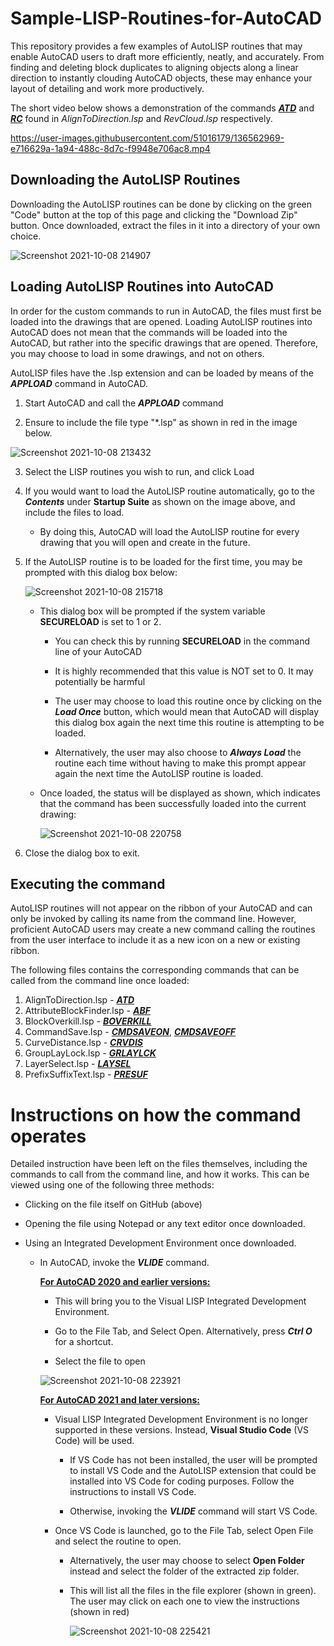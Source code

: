 # Sample-LISP-Routines-for-AutoCAD

This repository provides a few examples of AutoLISP routines that may enable AutoCAD users to draft more efficiently, neatly, and accurately. From finding and deleting block duplicates to aligning objects along a linear direction to instantly clouding AutoCAD objects, these may enhance your layout of detailing and work more productively.

The short video below shows a demonstration of the commands <u>**_ATD_**</u> and <u>**_RC_**</u> found in _AlignToDirection.lsp_ and _RevCloud.lsp_ respectively.

https://user-images.githubusercontent.com/51016179/136562969-e716629a-1a94-488c-8d7c-f9948e706ac8.mp4

## Downloading the AutoLISP Routines

Downloading the AutoLISP routines can be done by clicking on the green "Code" button at the top of this page and clicking the "Download Zip" button. Once downloaded, extract the files in it into a directory of your own choice.

![Screenshot 2021-10-08 214907](https://user-images.githubusercontent.com/51016179/136544103-fabe9564-5b3d-4101-9cf4-7a885446912f.png)

## Loading AutoLISP Routines into AutoCAD

In order for the custom commands to run in AutoCAD, the files must first be loaded into the drawings that are opened. Loading AutoLISP routines into AutoCAD does not mean that the commands will be loaded into the AutoCAD, but rather into the specific drawings that are opened. Therefore, you may choose to load in some drawings, and not on others.

AutoLISP files have the .lsp extension and can be loaded by means of the **_APPLOAD_** command in AutoCAD. 

1. Start AutoCAD and call the **_APPLOAD_** command

2. Ensure to include the file type "*.lsp" as shown in red in the image below. 

![Screenshot 2021-10-08 213432](https://user-images.githubusercontent.com/51016179/136542190-d5ce773a-f3fd-471c-a552-6986e766de84.png)


3. Select the LISP routines you wish to run, and click Load

4. If you would want to load the AutoLISP routine automatically, go to the **_Contents_** under **Startup Suite** as shown on the image above, and include the files to load.

    - By doing this, AutoCAD will load the AutoLISP routine for every drawing that you will open and create in the future.

5. If the AutoLISP routine is to be loaded for the first time, you may be prompted with this dialog box below:

    ![Screenshot 2021-10-08 215718](https://user-images.githubusercontent.com/51016179/136545120-d83c032e-8980-4708-8f6e-2421e44c3d18.png)

    - This dialog box will be prompted if the system variable **SECURELOAD** is set to 1 or 2.

        - You can check this by running **SECURELOAD** in the command line of your AutoCAD

        - It is highly recommended that this value is NOT set to 0. It may potentially be harmful

        - The user may choose to load this routine once by clicking on the **_Load Once_** button, which would mean that AutoCAD will display this dialog box again the next time this routine is attempting to be loaded.

        - Alternatively, the user may also choose to **_Always Load_** the routine each time without having to make this prompt appear again the next time the AutoLISP routine is loaded.

    - Once loaded, the status will be displayed as shown, which indicates that the command has been successfully loaded into the current drawing:

        ![Screenshot 2021-10-08 220758](https://user-images.githubusercontent.com/51016179/136546317-f8d52c66-3fc3-47e4-a5ee-495e0f87e7b0.png)

6. Close the dialog box to exit.

## Executing the command

AutoLISP routines will not appear on the ribbon of your AutoCAD and can only be invoked by calling its name from the command line. However, proficient AutoCAD users may create a new command calling the routines from the user interface to include it as a new icon on a new or existing ribbon. 

The following files contains the corresponding commands that can be called from the command line once loaded:

1. AlignToDirection.lsp - <u>**_ATD_**</u>
1. AttributeBlockFinder.lsp - <u>**_ABF_**</u>
1. BlockOverkill.lsp - <u>**_BOVERKILL_**</u>
1. CommandSave.lsp - <u>**_CMDSAVEON_**</u>, <u>**_CMDSAVEOFF_**</u>
1. CurveDistance.lsp - <u>**_CRVDIS_**</u>
1. GroupLayLock.lsp - <u>**_GRLAYLCK_**</u>
1. LayerSelect.lsp - <u>**_LAYSEL_**</u>
1. PrefixSuffixText.lsp - <u>**_PRESUF_**</u>

# Instructions on how the command operates

Detailed instruction have been left on the files themselves, including the commands to call from the command line, and how it works. This can be viewed using one of the following three methods:

- Clicking on the file itself on GitHub (above)
- Opening the file using Notepad or any text editor once downloaded.
- Using an Integrated Development Environment once downloaded.
    
    - In AutoCAD, invoke the **_VLIDE_** command.
    
        **<u>For AutoCAD 2020 and earlier versions:</u>**

        - This will bring you to the Visual LISP Integrated Development Environment.

        - Go to the File Tab, and Select Open. Alternatively, press **_Ctrl O_** for a shortcut.

        - Select the file to open

        ![Screenshot 2021-10-08 223921](https://user-images.githubusercontent.com/51016179/136550555-de98d67b-49d3-42fc-b050-c1c4f3b95f7a.png)

        **<u>For AutoCAD 2021 and later versions:</u>**

        - Visual LISP Integrated Development Environment is no longer supported in these versions. Instead, **Visual Studio Code** (VS Code) will be used.

            - If VS Code has not been installed, the user will be prompted to install VS Code and the AutoLISP extension that could be installed into VS Code for coding purposes. Follow the instructions to install VS Code.

            - Otherwise, invoking the **_VLIDE_** command will start VS Code.

        - Once VS Code is launched, go to the File Tab, select Open File and select the routine to open.

            - Alternatively, the user may choose to select **Open Folder** instead and select the folder of the extracted zip folder.

            - This will list all the files in the file explorer (shown in green). The user may click on each one to view the instructions (shown in red)

                ![Screenshot 2021-10-08 225421](https://user-images.githubusercontent.com/51016179/136552445-de03fb3f-2422-4505-9ca3-230420f05f68.png)


